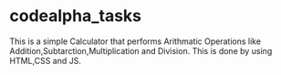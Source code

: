 # codealpha_tasks

This is a simple Calculator that performs Arithmatic Operations like Addition,Subtarction,Multiplication and Division.
This is done by using HTML,CSS and JS.
